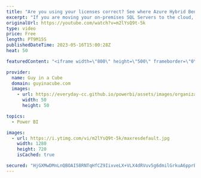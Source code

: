 ```yaml
---
title: "Are you using your licenses correct? See where Azure Hybrid Benefits can help!"
excerpt: "If you are moving your on-premises SQL Servers to the cloud, and/or if you have a mix of Azure SQL, Managed Instance and on-prem, make sure you are licensing correctly with Azure Hybrid Benefits. Shashank shows us how!  Azure Hybrid Benefit https://azure.microsoft.com/pricing/hybrid-benefit/  Azure Hybrid"
originalUrl: https://youtube.com/watch?v=m2lYsQ9t-5k
type: video
price: Free
length: PT9M15S
publishedDateTime: 2023-05-16T15:00:28Z
heat: 50

featuredContent: "<iframe width=\"800\" height=\"500\" frameborder=\"0\" src=\"https://www.youtube.com/embed/m2lYsQ9t-5k\" allow=\"accelerometer; autoplay; encrypted-media; gyroscope; picture-in-picture\" allowfullscreen></iframe>"

provider:
  name: Guy in a Cube
  domain: guyinacube.com
  images:
    - url: https://everyday-cc.github.io/powerbi/assets/images/organizations/guyinacube.com-50x50.jpg
      width: 50
      height: 50

topics:
  - Power BI

images:
  - url: https://i.ytimg.com/vi/m2lYsQ9t-5k/maxresdefault.jpg
    width: 1280
    height: 720
    isCached: true

secured: "HjGXMwDMnLnQBOAI58RNTqHfCZ9IixveLX+VLX4dRVuv5g6dmilGrkuA6pprBV+kr+x8Rqt8e4t/d6ofhZFHqa3F6aVl5XIBdxpIzuNUff3SfWNgtwg3UWjOzR8/gjOU493QTvvBbGFgjuFfDGETKMFhO2kaNEsI40BcRrHAZQcR6CfLI6OItC8roE68SNikg79n+Hrp8CiQivHWkGQUe/jdLImHLGIreINz3j23F8hhaN1ZUBnITJjnz1kah0xKvaD+9/jGxzuQmVCMfPBSSYUTxGUFIqaUTM0xtEgOIUZRO7ZpHtPMZPTFtvxkXVYSYOGgjyglym9UrYVjwdaUh1RTKpPkzkujdHDT5oolGqbLzYT3cl5vLXgPeNtWA7RDQhDMhaFJYMPJtYD7fwm9gDK812uXzQXSnw98njGxhUc=;1j1S+j4ZOdwFdA007N0nxA=="
---
```


